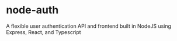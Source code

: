# node-auth
A flexible user authentication API and frontend built in NodeJS using Express, React, and Typescript
